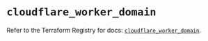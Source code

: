 # `cloudflare_worker_domain`

Refer to the Terraform Registry for docs: [`cloudflare_worker_domain`](https://registry.terraform.io/providers/cloudflare/cloudflare/4.29.0/docs/resources/worker_domain).
